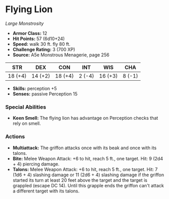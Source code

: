 # Flying Lion

*Large* *Monstrosity*

- **Armor Class:** 12
- **Hit Points:** 57 (6d10+24)
- **Speed:** walk 30 ft. fly 80 ft.
- **Challenge Rating:** 3 (700 XP)
- **Source:** A5e Monstrous Menagerie, page 256

| STR | DEX | CON | INT | WIS | CHA |
| --- | --- | --- | --- | --- | --- |
| 18 (+4) | 14 (+2) | 18 (+4) | 2 (-4) | 16 (+3) | 8 (-1) |

- **Skills:** perception +5
- **Senses:** passive Perception 15

### Special Abilities

- **Keen Smell:** The flying lion has advantage on Perception checks that rely on smell.

### Actions

- **Multiattack:** The griffon attacks once with its beak and once with its talons.
- **Bite:** Melee Weapon Attack: +6 to hit, reach 5 ft., one target. Hit: 9 (2d4 + 4) piercing damage.
- **Talons:** Melee Weapon Attack: +6 to hit, reach 5 ft., one target. Hit: 7 (1d6 + 4) slashing damage  or 11 (2d6 + 4) slashing damage if the griffon started its turn at least 20 feet above the target  and the target is grappled (escape DC 14). Until this grapple ends  the griffon can't attack a different target with its talons.



